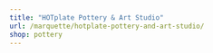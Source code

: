 ```yaml
---
title: "HOTplate Pottery & Art Studio"
url: /marquette/hotplate-pottery-and-art-studio/
shop: pottery
---
```

